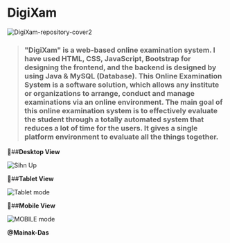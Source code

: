 # **DigiXam**
![DigiXam-repository-cover2](https://user-images.githubusercontent.com/93379681/208264704-ec2720f9-010b-4b73-9a92-dcf48038b289.png)


> ### "DigiXam" is a web-based online examination system. I have used HTML, CSS, JavaScript, Bootstrap for designing the frontend, and the backend is designed by using Java & MySQL (Database). This Online Examination System is a software solution, which allows any institute or organizations to arrange, conduct and manage examinations via an online environment. The main goal of this online examination system is to effectively evaluate the student through a totally automated system that reduces a lot of time for the users. It gives a single platform environment to evaluate all the things together.


🔴##**Desktop View**

![Sihn Up](https://user-images.githubusercontent.com/93379681/208265141-63d10611-2334-40e8-8436-b90118ddaea3.png)



🔴##**Tablet View**

![Tablet mode](https://user-images.githubusercontent.com/93379681/208265149-3f4e94b6-a177-4bd8-84da-f9f9cb850d03.jpg)



🔴##**Mobile View**

![MOBILE mode](https://user-images.githubusercontent.com/93379681/208265154-0c70b28c-1bc1-450c-8205-5e10e7054a8f.png)





**@Mainak-Das**
